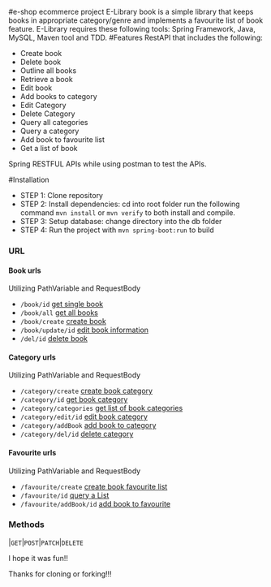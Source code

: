 #e-shop ecommerce project
E-Library book is a simple library that keeps books in appropriate category/genre and implements a favourite list of book feature. E-Library requires these following tools: Spring Framework, Java, MySQL, Maven tool and TDD.
#Features
RestAPI that  includes the following:
- Create book
- Delete book
- Outline all books
- Retrieve a book
- Edit book  
- Add books to category
- Edit Category
- Delete Category
- Query all categories
- Query a category
- Add book to favourite list
- Get a list of book

Spring RESTFUL APIs while using postman to test the APIs.

#Installation
- STEP 1: Clone repository
- STEP 2: Install dependencies: cd into root folder run the following command `mvn install` or `mvn verify` to both install and compile.
- STEP 3: Setup database: change directory into the db folder
- STEP 4: Run the project with `mvn spring-boot:run` to build

### URL
#### Book urls
Utilizing PathVariable and RequestBody
- `/book/id` [get single book]()
- `/book/all` [get all books]()
- `/book/create` [create book]()
- `/book/update/id` [edit book information]()
- `/del/id` [delete book]()

#### Category urls
Utilizing PathVariable and RequestBody
- `/category/create` [create book category]()
- `/category/id` [get book category]()
- `/category/categories` [get list of book categories]()
- `/category/edit/id` [edit book category]()
- `/category/addBook` [add book to category]()
- `/category/del/id` [delete category]()

#### Favourite urls
Utilizing PathVariable and RequestBody
- `/favourite/create` [create book favourite list]()
- `/favourite/id` [query a List]()
- `/favourite/addBook/id` [add book to favourite]()

### Methods
|`GET`|`POST`|`PATCH`|`DELETE`

I hope it was fun!!

Thanks for cloning or forking!!!